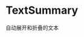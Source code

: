 # TextSummary
自动展开和折叠的文本

<script setup>
  import demo1 from 'components/common/TextSummary/demos/demo1.vue'
  import demo1Code from 'components/common/TextSummary/demos/demo1.vue?raw'
</script>
<demo :comp="demo1" :code="demo1Code" />
